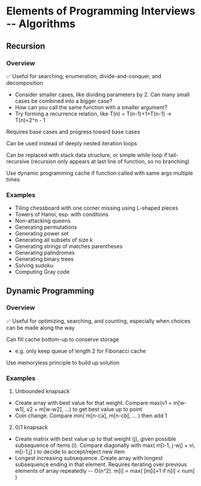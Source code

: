 # Elements of Programming Interviews -- Algorithms

## Recursion

### Overview

✅ Useful for searching, enumeration, divide-and-conquer, and decomposition
  * Consider smaller cases, like dividing parameters by 2. Can many small cases be 
  combined into a bigger case?
  * How can you call the same function with a smaller argument?
  * Try forming a recurrence relation, like T(n) = T(n-1)+1+T(n-1) -> T(n)=2^n - 1

Requires base cases and progress toward base cases

Can be used instead of deeply nested iteration loops

Can be replaced with stack data structure, or simple while loop if tail-recursive 
(recursion only appears at last line of function, so no branching)

Use dynamic programming cache if function called with same args multiple times

### Examples

* Tiling chessboard with one corner missing using L-shaped pieces
* Towers of Hanoi, esp. with conditions
* Non-attacking queens
* Generating permutations
* Generating power set
* Generating all subsets of size k
* Generating strings of matches parentheses
* Generating palindromes
* Generating binary trees
* Solving sudoku
* Computing Gray code

## Dynamic Programming

### Overview

✅ Useful for optimizing, searching, and counting, especially when choices can be 
made along the way

Can fill cache bottom-up to conserve storage
  * e.g. only keep queue of length 2 for Fibonacci cache

Use memoryless principle to build up solution

### Examples

1. Unbounded knapsack
  * Create array with best value for that weight. Compare 
  max(v1 + m[w-w1], v2 + m[w-w2], ...) to get best value up to point
  * Coin change. Compare min( m[n-ca], m[n-cb], ... ) then add 1
2. 0/1 knapsack
  * Create matrix with best value up to that weight (j), given possible 
  subsequence of items (i). Compare diagonally with max( m[i-1, j-wj] + 
  vi, m[i-1,j] ) to decide to accept/reject new item
  * Longest increasing subsequence. Create array with longest subsequence 
  ending in that element. Requires iterating over previous elements of 
  array repeatedly -- O(n^2). m[i] = max( [m[i]+1 if n[i] < num] )
